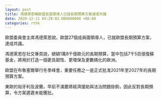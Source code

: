 ```yaml
---
layout: post
title: 馮德萊恩稱歐盟各國領導人已就長期預算方案達成共識
date: 2020-12-11 03:29:03.000000000 +08:00
categories: rthk
---
```


歐盟委員會主席馮德萊恩說，歐盟27個成員國領導人，已就歐盟長期預算方案，達成共識。

馮德萊恩在社交專頁說，總額1萬8千億歐元的長期預算，當中包括7千5百億復蘇基金，將用於打造一個更具韌性、更環保及更數碼化的歐洲。

歐盟在布魯塞爾舉行冬季峰會，重要任務之一是正式批准2021年至2027年的長期預算方案。

東歐的匈牙利及波蘭，早前不滿要將經濟援助與法治問題掛鉤，因此反對長期預算，令方案遲遲未能獲批。
